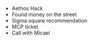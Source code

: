 - Aethos Hack
- Found money on the street
- Sigma square recommendation
- MCP ticket
- Call with Micael